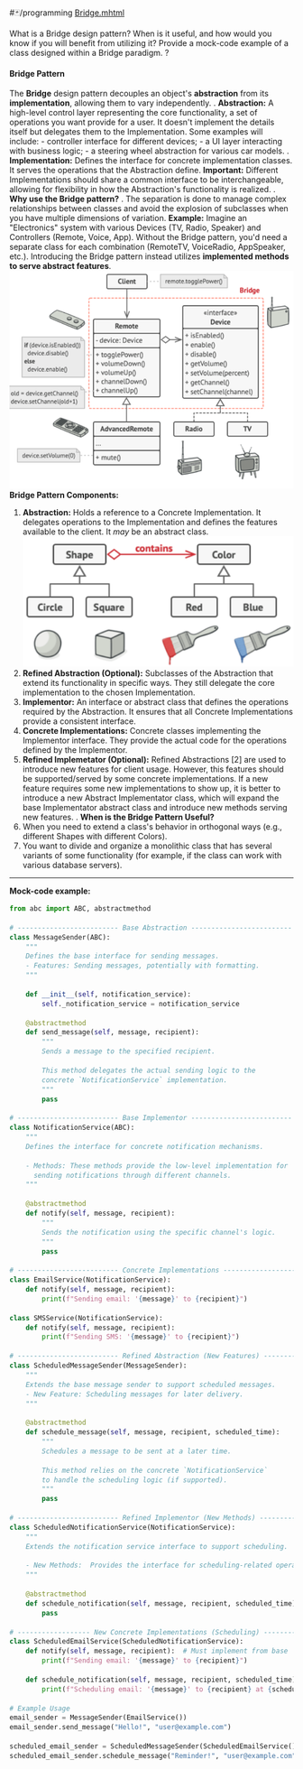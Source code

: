 #🃏/programming
[Bridge.mhtml](../../📁%20files/Bridge.mhtml)

What is a Bridge design pattern? When is it useful, and how would you know if you will benefit from utilizing it? Provide a mock-code example of a class designed within a Bridge paradigm.
?
#### Bridge Pattern
The **Bridge** design pattern decouples an object's **abstraction** from its **implementation**, allowing them to vary independently.
.
**Abstraction:** A high-level control layer representing the core functionality, a set of operations you want provide for a user. It doesn't implement the details itself but delegates them to the Implementation. Some examples will include:
    - controller interface for different devices;
    - a UI layer interacting with business logic;
    - a steering wheel abstraction for various car models.
.
**Implementation:** Defines the interface for concrete implementation classes. It serves the operations that the Abstraction define. **Important:**  Different Implementations should share a common interface to be interchangeable, allowing for flexibility in how the Abstraction's functionality is realized.
.
**Why use the Bridge pattern?**
.
The separation is done to manage complex relationships between classes and avoid the explosion of subclasses when you have multiple dimensions of variation.
**Example:** Imagine an "Electronics" system with various Devices (TV, Radio, Speaker) and Controllers (Remote, Voice, App).  Without the Bridge pattern, you'd need a separate class for each combination (RemoteTV, VoiceRadio, AppSpeaker, etc.). Introducing the Bridge pattern instead utilizes **implemented methods to serve abstract features**.
![Pasted image 20240829150657.png](../../📁%20files/Pasted%20image%2020240829150657.png)
**Bridge Pattern Components:**
1. **Abstraction:** Holds a reference to a Concrete Implementation. It delegates operations to the Implementation and defines the features available to the client.  It *may* be an abstract class.
   ![300](../../📁%20files/Pasted%20image%2020240829153332.png)
2. **Refined Abstraction (Optional):** Subclasses of the Abstraction that extend its functionality in specific ways.  They still delegate the core implementation to the chosen Implementation.
3. **Implementor:** An interface or abstract class that defines the operations required by the Abstraction. It ensures that all Concrete Implementations provide a consistent interface.
4. **Concrete Implementations:**  Concrete classes implementing the Implementor interface. They provide the actual code for the operations defined by the Implementor.
5. **Refined Implemetator (Optional):** Refined Abstractions \[2] are used to introduce new features for client usage. However, this features should be supported/served by some concrete implementations. If a new feature requires some new implementations to show up, it is better to introduce a new Abstract Implementator class, which will expand the base Implementator abstract class and introduce new methods serving new features.
.
**When is the Bridge Pattern Useful?**
1. When you need to extend a class's behavior in orthogonal ways (e.g., different Shapes with different Colors).
2. You want to divide and organize a monolithic class that has several variants of some functionality (for example, if the class can work with various database servers).
------------------------------------------------------------
**Mock-code example:**
```python
from abc import ABC, abstractmethod

# ------------------------- Base Abstraction -------------------------
class MessageSender(ABC):
    """
    Defines the base interface for sending messages.
    - Features: Sending messages, potentially with formatting.
    """

    def __init__(self, notification_service):
        self._notification_service = notification_service

    @abstractmethod
    def send_message(self, message, recipient):
        """
        Sends a message to the specified recipient.

        This method delegates the actual sending logic to the 
        concrete `NotificationService` implementation.
        """
        pass

# ------------------------- Base Implementor -------------------------
class NotificationService(ABC):
    """
    Defines the interface for concrete notification mechanisms.

    - Methods: These methods provide the low-level implementation for 
      sending notifications through different channels. 
    """

    @abstractmethod
    def notify(self, message, recipient):
        """
        Sends the notification using the specific channel's logic.
        """
        pass 

# ------------------------- Concrete Implementations ------------------------- 
class EmailService(NotificationService):
    def notify(self, message, recipient):
        print(f"Sending email: '{message}' to {recipient}")

class SMSService(NotificationService):
    def notify(self, message, recipient):
        print(f"Sending SMS: '{message}' to {recipient}")

# ------------------------- Refined Abstraction (New Features) -----------------
class ScheduledMessageSender(MessageSender):
    """
    Extends the base message sender to support scheduled messages.
    - New Feature: Scheduling messages for later delivery.
    """

    @abstractmethod
    def schedule_message(self, message, recipient, scheduled_time):
        """
        Schedules a message to be sent at a later time.

        This method relies on the concrete `NotificationService` 
        to handle the scheduling logic (if supported).
        """
        pass

# ------------------------- Refined Implementor (New Methods) ------------------
class ScheduledNotificationService(NotificationService):
    """
    Extends the notification service interface to support scheduling.

    - New Methods:  Provides the interface for scheduling-related operations.
    """

    @abstractmethod
    def schedule_notification(self, message, recipient, scheduled_time):
        pass

# ------------------ New Concrete Implementations (Scheduling) --------------
class ScheduledEmailService(ScheduledNotificationService):
    def notify(self, message, recipient):  # Must implement from base
        print(f"Sending email: '{message}' to {recipient}")

    def schedule_notification(self, message, recipient, scheduled_time):
        print(f"Scheduling email: '{message}' to {recipient} at {scheduled_time}") 

# Example Usage
email_sender = MessageSender(EmailService())
email_sender.send_message("Hello!", "user@example.com") 

scheduled_email_sender = ScheduledMessageSender(ScheduledEmailService())
scheduled_email_sender.schedule_message("Reminder!", "user@example.com", "2024-01-01 10:00")
```
